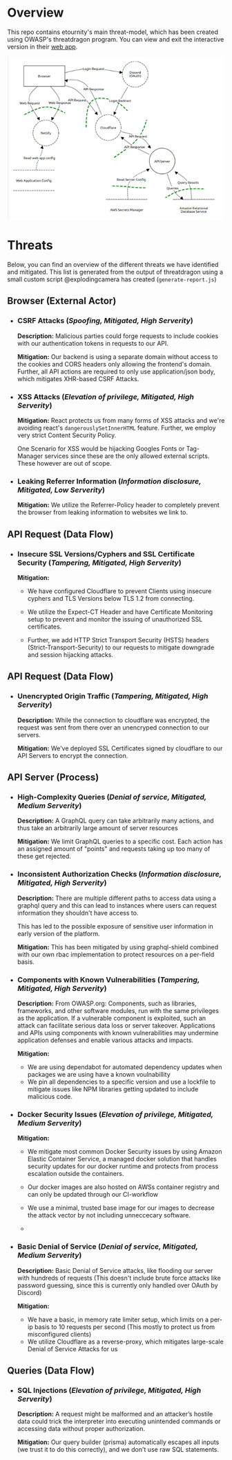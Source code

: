# Overview

This repo contains etournity's main threat-model, which has been created using OWASP's threatdragon program.
You can view and exit the interactive version in their [web app](https://threatdragon.org/#/threatmodel/report/etournity/threat-model/main/Etournity%20Threat%20Model).

![threat model diagram](./threatmodel.png)

# Threats

Below, you can find an overview of the different threats we have identified and mitigated. This list is generated from the output of threatdragon using a small custom script @explodingcamera has created (`generate-report.js`)

## Browser (External Actor)

- ### CSRF Attacks (_Spoofing, Mitigated, High Serverity_)<br/>

  **Description:**
  Malicious parties could forge requests to include cookies with our authentication tokens in requests to our API.

  **Mitigation:**
  Our backend is using a separate domain without access to the cookies and CORS headers only allowing the frontend's domain. Further, all API actions are required to only use application/json body, which mitigates XHR-based CSRF Attacks.

- ### XSS Attacks (_Elevation of privilege, Mitigated, High Serverity_)<br/>

  **Mitigation:**
  React protects us from many forms of XSS attacks and we're avoiding react's `dangerouslySetInnerHTML` feature.
  Further, we employ very strict Content Security Policy.

  One Scenario for XSS would be hijacking Googles Fonts or Tag-Manager services since these are the only allowed external scripts. These however are out of scope.

- ### Leaking Referrer Information (_Information disclosure, Mitigated, Low Serverity_)<br/>

  **Mitigation:**
  We utilize the Referrer-Policy header to completely prevent the browser from leaking information to websites we link to.
  </br>

## API Request (Data Flow)

- ### Insecure SSL Versions/Cyphers and SSL Certificate Security (_Tampering, Mitigated, High Serverity_)<br/>

  **Mitigation:**

  - We have configured Cloudflare to prevent Clients using insecure cyphers and TLS Versions below TLS 1.2 from connecting.

  - We utilize the Expect-CT Header and have Certificate Monitoring setup to prevent and monitor the issuing of unauthorized SSL certificates.

  - Further, we add HTTP Strict Transport Security (HSTS) headers (Strict-Transport-Security) to our requests to mitigate downgrade and session hijacking attacks.
    </br>

## API Request (Data Flow)

- ### Unencrypted Origin Traffic (_Tampering, Mitigated, High Serverity_)<br/>

  **Description:**
  While the connection to cloudflare was encrypted, the request was sent from there over an unencryped connection to our servers.

  **Mitigation:**
  We've deployed SSL Certificates signed by cloudflare to our API Servers to encrypt the connection.
  </br>

## API Server (Process)

- ### High-Complexity Queries (_Denial of service, Mitigated, Medium Serverity_)<br/>

  **Description:**
  A GraphQL query can take arbitrarily many actions, and thus take an arbitrarily large amount of server resources

  **Mitigation:**
  We limit GraphQL queries to a specific cost. Each action has an assigned amount of "points" and requests taking up too many of these get rejected.

- ### Inconsistent Authorization Checks (_Information disclosure, Mitigated, High Serverity_)<br/>

  **Description:**
  There are multiple different paths to access data using a graphql query and this can lead to instances where users can request information they shouldn't have access to.

  This has led to the possible exposure of sensitive user information in early version of the platform.

  **Mitigation:**
  This has been mitigated by using graphql-shield combined with our own rbac implementation to protect resources on a per-field basis.

- ### Components with Known Vulnerabilities (_Tampering, Mitigated, High Serverity_)<br/>

  **Description:**
  From OWASP.org:
  Components, such as libraries, frameworks, and other software modules, run with the same privileges as the application. If a vulnerable component is exploited, such an attack can facilitate serious data loss or server takeover. Applications and APIs using components with known vulnerabilities may undermine application defenses and enable various attacks and impacts.

  **Mitigation:**

  - We are using dependabot for automated dependency updates when packages we are using have a known voulnabillity
  - We pin all dependencies to a specific version and use a lockfile to mitigate issues like NPM libraries getting updated to include malicious code.

- ### Docker Security Issues (_Elevation of privilege, Mitigated, Medium Serverity_)<br/>

  **Mitigation:**

  - We mitigate most common Docker Security issues by using Amazon Elastic Container Service, a managed docker solution that handles security updates for our docker runtime and protects from process escalation outside the containers.
  - Our docker images are also hosted on AWSs container registry and can only be updated through our CI-workflow
  - We use a minimal, trusted base image for our images to decrease the attack vector by not including unneccecary software.

  -

- ### Basic Denial of Service (_Denial of service, Mitigated, Medium Serverity_)<br/>

  **Description:**
  Basic Denial of Service attacks, like flooding our server with hundreds of requests (This doesn't include brute force attacks like password guessing, since this is currently only handled over OAuth by Discord)

  **Mitigation:**

  - We have a basic, in memory rate limiter setup, which limits on a per-ip basis to 10 requests per second (This mostly to protect us from misconfigured clients)
  - We utilize Cloudflare as a reverse-proxy, which mitigates large-scale Denial of Service Attacks for us
    </br>

## Queries (Data Flow)

- ### SQL Injections (_Elevation of privilege, Mitigated, High Serverity_)<br/>

  **Description:**
  A request might be malformed and an attacker’s hostile data could trick the interpreter into executing unintended commands or accessing data without proper authorization.

  **Mitigation:**
  Our query builder (prisma) automatically escapes all inputs (we trust it to do this correctly), and we don't use raw SQL statements.
  </br>
